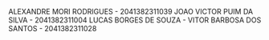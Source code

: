ALEXANDRE MORI RODRIGUES - 2041382311039
JOAO VICTOR PUIM DA SILVA - 2041382311004
LUCAS BORGES DE SOUZA - 
VITOR BARBOSA DOS SANTOS - 2041382311028